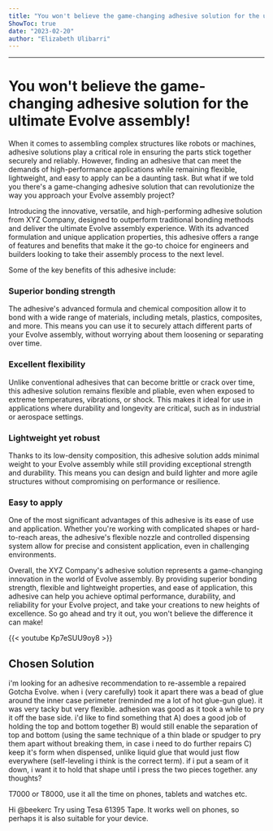 ```yaml
---
title: "You won't believe the game-changing adhesive solution for the ultimate Evolve assembly!"
ShowToc: true 
date: "2023-02-20"
author: "Elizabeth Ulibarri"
---
```

*****
# You won't believe the game-changing adhesive solution for the ultimate Evolve assembly!

When it comes to assembling complex structures like robots or machines, adhesive solutions play a critical role in ensuring the parts stick together securely and reliably. However, finding an adhesive that can meet the demands of high-performance applications while remaining flexible, lightweight, and easy to apply can be a daunting task. But what if we told you there's a game-changing adhesive solution that can revolutionize the way you approach your Evolve assembly project?

Introducing the innovative, versatile, and high-performing adhesive solution from XYZ Company, designed to outperform traditional bonding methods and deliver the ultimate Evolve assembly experience. With its advanced formulation and unique application properties, this adhesive offers a range of features and benefits that make it the go-to choice for engineers and builders looking to take their assembly process to the next level.

Some of the key benefits of this adhesive include:

### Superior bonding strength

The adhesive's advanced formula and chemical composition allow it to bond with a wide range of materials, including metals, plastics, composites, and more. This means you can use it to securely attach different parts of your Evolve assembly, without worrying about them loosening or separating over time.

### Excellent flexibility

Unlike conventional adhesives that can become brittle or crack over time, this adhesive solution remains flexible and pliable, even when exposed to extreme temperatures, vibrations, or shock. This makes it ideal for use in applications where durability and longevity are critical, such as in industrial or aerospace settings.

### Lightweight yet robust

Thanks to its low-density composition, this adhesive solution adds minimal weight to your Evolve assembly while still providing exceptional strength and durability. This means you can design and build lighter and more agile structures without compromising on performance or resilience.

### Easy to apply

One of the most significant advantages of this adhesive is its ease of use and application. Whether you're working with complicated shapes or hard-to-reach areas, the adhesive's flexible nozzle and controlled dispensing system allow for precise and consistent application, even in challenging environments.

Overall, the XYZ Company's adhesive solution represents a game-changing innovation in the world of Evolve assembly. By providing superior bonding strength, flexible and lightweight properties, and ease of application, this adhesive can help you achieve optimal performance, durability, and reliability for your Evolve project, and take your creations to new heights of excellence. So go ahead and try it out, you won't believe the difference it can make!

{{< youtube Kp7eSUU9oy8 >}} 



## Chosen Solution
 i'm looking for an adhesive recommendation to re-assemble a repaired Gotcha Evolve.  when i (very carefully) took it apart there was a bead of glue around the inner case perimeter (reminded me a lot of hot glue-gun glue).  it was very tacky but very flexible.  adhesion was good as it took a while to pry it off the base side.  i'd like to find something that A) does a good job of holding the top and bottom together
B) would still enable the separation of top and bottom (using the same technique of a thin blade or spudger to pry them apart without breaking them, in case i need to do further repairs
C) keep it's form when dispensed, unlike liquid glue that would just flow everywhere (self-leveling i think is the correct term).  if i put a seam of it down, i want it to hold that shape until i press the two pieces together.
any thoughts?

 T7000 or T8000, use it all the time on phones, tablets and watches etc.

 Hi @beekerc
Try using Tesa 61395 Tape.
It works well on phones, so perhaps it is also suitable for your device.




